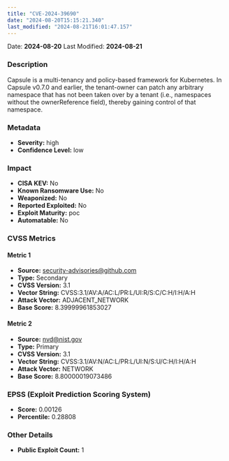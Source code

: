 ```yaml
---
title: "CVE-2024-39690"
date: "2024-08-20T15:15:21.340"
last_modified: "2024-08-21T16:01:47.157"
---
```


Date: **2024-08-20** Last Modified: **2024-08-21**

### Description  
Capsule is a multi-tenancy and policy-based framework for Kubernetes. In Capsule v0.7.0 and earlier, the tenant-owner can patch any arbitrary namespace that has not been taken over by a tenant (i.e., namespaces without the ownerReference field), thereby gaining control of that namespace.

### Metadata  
- **Severity:** high
- **Confidence Level:** low

### Impact  
- **CISA KEV:** No
- **Known Ransomware Use:** No
- **Weaponized:** No
- **Reported Exploited:** No
- **Exploit Maturity:** poc
- **Automatable:** No

### CVSS Metrics  

#### Metric 1
- **Source:** security-advisories@github.com
- **Type:** Secondary
- **CVSS Version:** 3.1
- **Vector String:** CVSS:3.1/AV:A/AC:L/PR:L/UI:R/S:C/C:H/I:H/A:H
- **Attack Vector:** ADJACENT_NETWORK
- **Base Score:** 8.39999961853027

#### Metric 2
- **Source:** nvd@nist.gov
- **Type:** Primary
- **CVSS Version:** 3.1
- **Vector String:** CVSS:3.1/AV:N/AC:L/PR:L/UI:N/S:U/C:H/I:H/A:H
- **Attack Vector:** NETWORK
- **Base Score:** 8.80000019073486


### EPSS (Exploit Prediction Scoring System)  
- **Score:** 0.00126
- **Percentile:** 0.28808

### Other Details  
- **Public Exploit Count:** 1
